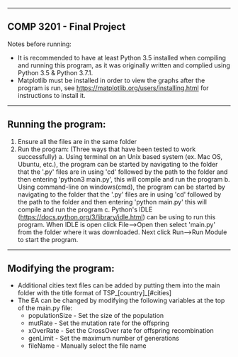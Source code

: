 ------------------------------------------------------------------------------------
COMP 3201 - Final Project
------------------------------------------------------------------------------------
Notes before running:

- It is recommended to have at least Python 3.5 installed when compiling and running this 
  program, as it was originally written and complied using Python 3.5 & Python 3.7.1.
- Matplotlib must be installed in order to view the graphs after the program is run,
  see https://matplotlib.org/users/installing.html for instructions to install it.
------------------------------------------------------------------------------------
Running the program:
------------------------------------------------------------------------------------
1. Ensure all the files are in the same folder
2. Run the program: (Three ways that have been tested to work successfully)
 a. Using terminal on an Unix based system (ex. Mac OS, Ubuntu, etc.), the
    program can be started by navigating to the folder that the '.py' files are in
    using 'cd' followed by the path to the folder and then entering 'python3 main.py',
    this will compile and run the program
 b. Using command-line on windows(cmd), the program can be started by navigating to
    the folder that the '.py' files are in using 'cd' followed by the path to the 
    folder and then entering 'python main.py' this will compile and run the program
 c. Python's IDLE (https://docs.python.org/3/library/idle.html) can be using to
    run this program. When IDLE is open click File-->Open then select 'main.py' 
    from the folder where it was downloaded. Next click Run-->Run Module to start
    the program.

-------------------------------------------------------------------------------------
Modifying the program:
------------------------------------------------------------------------------------- 
- Additional cities text files can be added by putting them into the main folder 
  with the title format of TSP_[country]_[#cities]
- The EA can be changed by modifying the following variables at the top of the 
  main.py file:
    * populationSize  - Set the size of the population
    * mutRate         - Set the mutation rate for the offspring
    * xOverRate       - Set the CrossOver rate for offspring recombination
    * genLimit        - Set the maximum number of generations
    * fileName        - Manually select the file name
    
   
